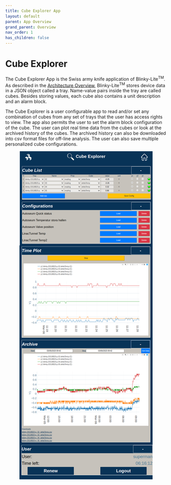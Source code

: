 ```yaml
---
title: Cube Explorer App
layout: default
parent: App Overview
grand_parent: Overview
nav_order: 1
has_children: false
---
```

# Cube Explorer
The Cube Explorer App is the Swiss army knife application of Blinky-Lite<sup>TM</sup>. As described in the [Architecture Overview](architecture.html#message-trays), Blinky-Lite<sup>TM</sup> stores device data in a JSON object called a tray. Name-value pairs inside the tray are called cubes. Besides storing values, each cube also contains a unit description and an alarm block. 

The Cube Explorer is a user configurable app to read and/or set any combination of cubes from any set of trays that the user has access rights to view. The app also permits the user to set the alarm block configuration of the cube. The user can plot real time data from the cubes or look at the archived history of the cubes. The archived history can also be downloaded into csv format files for off-line analysis. The user can also save multiple personalized cube configurations.
<p align = "center"><img src = "/assets/images/cubeExplorer.png"></p>



